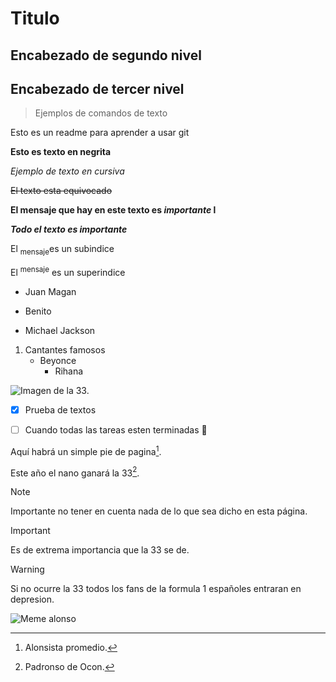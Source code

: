 # Titulo

## Encabezado de segundo nivel

## Encabezado de tercer nivel

> Ejemplos de comandos de texto

Esto es un readme para aprender a usar git

**Esto es texto en negrita**

_Ejemplo de texto en cursiva_

~~El texto esta equivocado~~

**El mensaje que hay en este texto es _importante_ l**

***Todo el texto es importante***

El <sub>mensaje</sub>es un subindice

El <sup>mensaje</sup> es un superindice

- Juan Magan
+ Benito
* Michael Jackson

1. Cantantes famosos
    - Beyonce
        - Rihana

![Imagen de la 33.](https://uh.gsstatic.es/sfAttachPlugin/getCachedContent/id/2457733/width/425/height/284/crop/1)

- [x] Prueba de textos
- [ ] Cuando todas las tareas esten terminadas :tada:


Aquí habrá un simple pie de pagina[^1].

Este año el nano ganará la 33[^2].

[^1]: Alonsista promedio.
[^2]: Padronso de Ocon.

> [!NOTE]
> Importante no tener en cuenta nada de lo que sea dicho en esta página.

> [!IMPORTANT]
> Es de extrema importancia que la 33 se de.

> [!WARNING]
> Si no ocurre la 33 todos los fans de la formula 1 españoles entraran en depresion.

![Meme alonso](https://hips.hearstapps.com/hmg-prod/images/alonso-memes-2-6405c928e7549.jpg)
